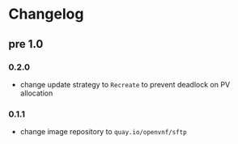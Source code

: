 # Changelog

## pre 1.0

### 0.2.0

* change update strategy to `Recreate` to prevent deadlock on PV allocation

### 0.1.1

* change image repository to `quay.io/openvnf/sftp`
